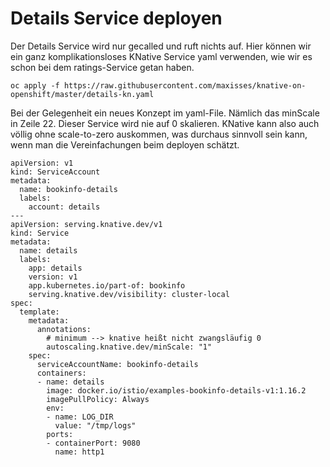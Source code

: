 # Details Service deployen

Der Details Service wird nur gecalled und ruft nichts auf. Hier können wir ein ganz komplikationsloses KNative Service yaml verwenden, wie wir es schon bei dem ratings-Service getan haben.

```text
oc apply -f https://raw.githubusercontent.com/maxisses/knative-on-openshift/master/details-kn.yaml
```

Bei der Gelegenheit ein neues Konzept im yaml-File. Nämlich das minScale in Zeile 22. Dieser Service wird nie auf 0 skalieren. KNative kann also auch völlig ohne scale-to-zero auskommen, was durchaus sinnvoll sein kann, wenn man die Vereinfachungen beim deployen schätzt.

```text
apiVersion: v1
kind: ServiceAccount
metadata:
  name: bookinfo-details
  labels:
    account: details
---
apiVersion: serving.knative.dev/v1
kind: Service
metadata:
  name: details
  labels:
    app: details
    version: v1
    app.kubernetes.io/part-of: bookinfo
    serving.knative.dev/visibility: cluster-local
spec:
  template:
    metadata:
      annotations:
        # minimum --> knative heißt nicht zwangsläufig 0
        autoscaling.knative.dev/minScale: "1"
    spec:
      serviceAccountName: bookinfo-details
      containers:
      - name: details
        image: docker.io/istio/examples-bookinfo-details-v1:1.16.2
        imagePullPolicy: Always
        env:
        - name: LOG_DIR
          value: "/tmp/logs"
        ports:
        - containerPort: 9080
          name: http1
```

